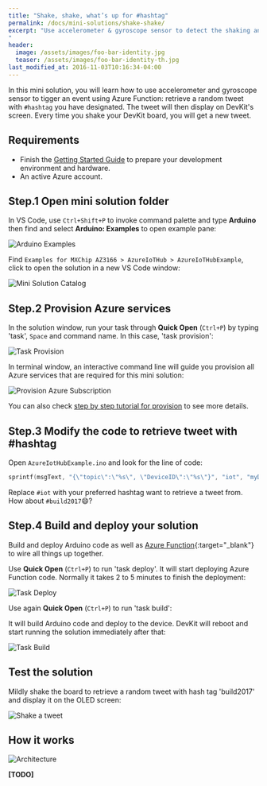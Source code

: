 ```yaml
---
title: "Shake, shake, what’s up for #hashtag"
permalink: /docs/mini-solutions/shake-shake/
excerpt: "Use accelerometer & gyroscope sensor to detect the shaking and a simple Azure Function app for getting a random tweet with #hashtag.
"
header:
  image: /assets/images/foo-bar-identity.jpg
  teaser: /assets/images/foo-bar-identity-th.jpg
last_modified_at: 2016-11-03T10:16:34-04:00
---
```


In this mini solution, you will learn how to use accelerometer and gyroscope sensor to tigger an event using Azure Function: retrieve a random tweet with `#hashtag` you have designated. The tweet will then display on DevKit's screen. Every time you shake your DevKit board, you will get a new tweet.

## Requirements

* Finish the [Getting Started Guide](/azure-iot-developer-kit/getting-started.html) to prepare your development environment and hardware.
* An active Azure account.

## Step.1 Open mini solution folder

In VS Code, use `Ctrl+Shift+P` to invoke command palette and type **Arduino** then find and select **Arduino: Examples** to open example pane:

![][mini-solution-arduino-examples]

Find `Examples for MXChip AZ3166 > AzureIoTHub > AzureIoTHubExample`, click to open the solution in a new VS Code window:

![][mini-solution-solution-catalog]

## Step.2 Provision Azure services

In the solution window, run your task through **Quick Open** (`Ctrl+P`) by typing 'task', `Space` and command name. In this case, 'task provision':

![][mini-solution-task-provision]

In terminal window, an interactive command line will guide you provision all Azure services that are required for this mini solution:

![][mini-solution-provision-sub]

You can also check [step by step tutorial for provision](/azure-iot-developer-kit/solutions/common/provision-step-by-step.html) to see more details.

## Step.3 Modify the code to retrieve tweet with #hashtag

Open `AzureIotHubExample.ino` and look for the line of code:

```cpp
sprintf(msgText, "{\"topic\":\"%s\", \"DeviceID\":\"%s\"}", "iot", "myDevice1");
```

Replace `#iot` with your preferred hashtag want to retrieve a tweet from. How about `#build2017`:smile:?

## Step.4 Build and deploy your solution

Build and deploy Arduino code as well as [Azure Function](https://azure.microsoft.com/en-us/services/functions/){:target="_blank"} to wire all things up together.

Use **Quick Open** (`Ctrl+P`) to run 'task deploy'. It will start deploying Azure Function code. Normally it takes 2 to 5 minutes to finish the deployment:

![][mini-solution-deploy]

Use again **Quick Open** (`Ctrl+P`) to run 'task build':

It will build Arduino code and deploy to the device. DevKit will reboot and start running the solution immediately after that:

![][mini-solution-build]

## Test the solution

Mildly shake the board to retrieve a random tweet with hash tag 'build2017' and display it on the OLED screen:

![][mini-solution-shake-a-tweet]

## How it works

![][mini-solution-voice-to-tweet-diagram]

**[TODO]**

[mini-solution-arduino-examples]: ../images/mini-solution-arduino-examples.png "Arduino Examples"

[mini-solution-solution-catalog]: ../images/mini-solution-solution-catalog.png "Mini Solution Catalog"

[mini-solution-task-provision]: ../images/mini-solution-task-provision.png "Task Provision"

[mini-solution-provision-sub]: ../images/mini-solution-provision-sub.png "Provision Azure Subscription"

[mini-solution-deploy]: ../images/mini-solution-deploy.png "Task Deploy"

[mini-solution-build]: ../images/mini-solution-build.png "Task Build"

[mini-solution-voice-to-tweet-diagram]: ../images/mini-solution-voice-to-tweet-diagram.png "Architecture"

[mini-solution-shake-a-tweet]: ../images/mini-solution-shake-a-tweet.jpg "Shake a tweet"